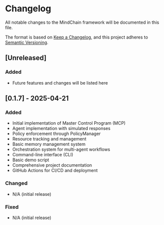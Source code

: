 # Changelog

All notable changes to the MindChain framework will be documented in this file.

The format is based on [Keep a Changelog](https://keepachangelog.com/en/1.0.0/),
and this project adheres to [Semantic Versioning](https://semver.org/spec/v2.0.0.html).

## [Unreleased]

### Added
- Future features and changes will be listed here

## [0.1.7] - 2025-04-21

### Added
- Initial implementation of Master Control Program (MCP)
- Agent implementation with simulated responses
- Policy enforcement through PolicyManager
- Resource tracking and management
- Basic memory management system
- Orchestration system for multi-agent workflows
- Command-line interface (CLI)
- Basic demo script
- Comprehensive project documentation
- GitHub Actions for CI/CD and deployment

### Changed
- N/A (initial release)

### Fixed
- N/A (initial release)